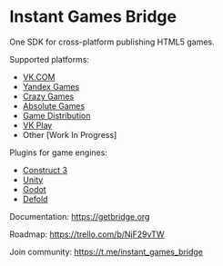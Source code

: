 # Instant Games Bridge
One SDK for cross-platform publishing HTML5 games.

Supported platforms:
+ [VK.COM](https://vk.com)
+ [Yandex Games](https://yandex.com/games)
+ [Crazy Games](https://crazygames.com)
+ [Absolute Games](https://ag.ru)
+ [Game Distribution](https://gamedistribution.com)
+ [VK Play](https://vkplay.ru/)
+ Other [Work In Progress]

Plugins for game engines:
+ [Construct 3](https://github.com/mewtongames/instant-games-bridge-construct)
+ [Unity](https://github.com/mewtongames/instant-games-bridge-unity)
+ [Godot](https://github.com/mewtongames/instant-games-bridge-godot)
+ [Defold](https://github.com/mewtongames/instant-games-bridge-defold)

Documentation: https://getbridge.org

Roadmap: https://trello.com/b/NjF29vTW

Join community: https://t.me/instant_games_bridge
